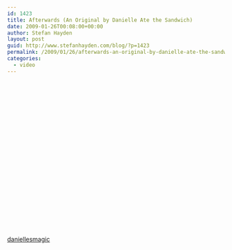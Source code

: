 ```yaml
---
id: 1423
title: Afterwards (An Original by Danielle Ate the Sandwich)
date: 2009-01-26T00:08:00+00:00
author: Stefan Hayden
layout: post
guid: http://www.stefanhayden.com/blog/?p=1423
permalink: /2009/01/26/afterwards-an-original-by-danielle-ate-the-sandwich/
categories:
  - video
---
```

<object width="425" height="344"><param name="movie" value="http://www.youtube.com/v/H0Fm76rwxls&hl=en&fs=1&ap=%2526fmt%3D18"></param><param name="allowFullScreen" value="true"></param><param name="allowscriptaccess" value="always"></param><embed src="http://www.youtube.com/v/H0Fm76rwxls&hl=en&fs=1&ap=%2526fmt%3D18" type="application/x-shockwave-flash" allowscriptaccess="always" allowfullscreen="true" width="425" height="344"></embed></object>

<a href="http://www.youtube.com/user/daniellesmagic">daniellesmagic</a>
